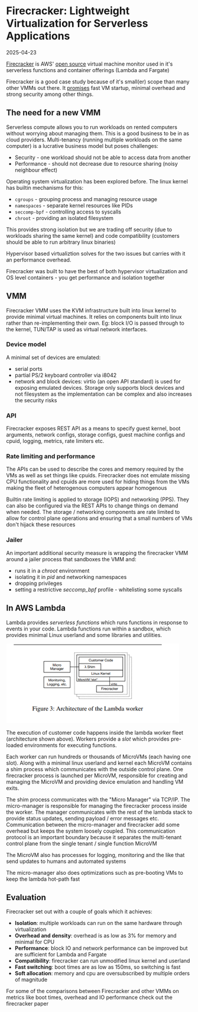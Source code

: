 # Firecracker: Lightweight Virtualization for Serverless Applications

2025-04-23

[Firecracker](https://www.usenix.org/system/files/nsdi20-paper-agache.pdf) is
AWS' [open source](https://firecracker-microvm.github.io/) virtual machine
monitor used in it's serverless functions and container offerings (Lambda and
Fargate)

Firecracker is a good case study because of it's small(er) scope than many other
VMMs out there. It
[promises](https://github.com/firecracker-microvm/firecracker/blob/main/SPECIFICATION.md)
fast VM startup, minimal overhead and strong security among other things.

## The need for a new VMM

Serverless compute allows you to run workloads on rented computers without
worrying about managing them. This is a good business to be in as cloud
providers. Multi-tenancy (running multiple workloads on the same computer) is a
lucrative business model but poses challenges:

- Security - one workload should not be able to access data from another
- Performance - should not decrease due to resource sharing (noisy neighbour
  effect)

Operating system virtualization has been explored before. The linux kernel has
builtin mechanisms for this:

- `cgroups` - grouping process and managing resource usage
- `namespaces` - separate kernel resources like PIDs
- `seccomp-bpf` - controlling access to syscalls
- `chroot` - providing an isolated filesystem

This provides strong isolation but we are trading off security (due to workloads
sharing the same kernel) and code compatibility (customers should be able to run
arbitrary linux binaries)

Hypervisor based virtualiztion solves for the two issues but carries with it an
performance overhead.

Firecracker was built to have the best of both hypervisor virtualization and OS
level containers - you get performance and isolation together

## VMM

Firecracker VMM uses the KVM infrastructure built into linux kernel to provide
minimal virtual machines. It relies on components built into linux rather than
re-implementing their own. Eg: block I/O is passed through to the kernel,
TUN/TAP is used as virtual network interfaces.

### Device model

A minimal set of devices are emulated:

- serial ports
- partial PS/2 keyboard controller via i8042
- network and block devices: virtio (an open API standard) is used for exposing
  emulated devices. Storage only supports block devices and not filesystem as
  the implementation can be complex and also increases the security risks

### API

Firecracker exposes REST API as a means to specify guest kernel, boot arguments,
network configs, storage configs, guest machine configs and cpuid, logging,
metrics, rate limiters etc.

### Rate limiting and performance

The APIs can be used to describe the cores and memory required by the VMs as
well as set things like cpuids. Firecracker does not emulate missing CPU
functionality and cpuids are more used for hiding things from the VMs making the
fleet of heterogenous computers appear homogenous

Builtin rate limiting is applied to storage (IOPS) and networking (PPS). They
can also be configured via the REST APIs to change things on demand when needed.
The storage / networking components are rate limited to allow for control plane
operations and ensuring that a small numbers of VMs don't hijack these resources

### Jailer

An important additional security measure is wrapping the firecracker VMM around
a jailer process that sandboxes the VMM and:

- runs it in a _chroot_ environment
- isolating it in _pid_ and networking namespaces
- dropping privileges
- setting a restrictive _seccomp\_bpf_ profile - whitelisting some syscalls

## In AWS Lambda

Lambda provides _serverless functions_ which runs functions in response to
events in your code. Lambda functions run within a sandbox, which provides
minimal Linux userland and some libraries and utilities.

![worker](../public/images/lambda_worker.png)

The execution of customer code happens inside the lambda worker fleet
(architecture shown above). Workers provide a _slot_ which provides pre-loaded
environments for executing functions.

Each worker can run hundreds or thousands of MicroVMs (each having one slot).
Along with a minimal linux userland and kernel each MicroVM contains a shim
process which communicates with the outside control plane. One firecracker
process is launched per MicroVM, responsible for creating and managing the
MicroVM and providing device emulation and handling VM exits.

The shim process communicates with the "Micro Manager" via TCP/IP. The
micro-manager is responsible for managing the firecracker process inside the
worker. The manager communicates with the rest of the lambda stack to provide
status updates, sending payload / error messages etc. Communication between the
micro-manager and firecracker add some overhead but keeps the system loosely
coupled. This communication protocol is an important boundary because it
separates the multi-tenant control plane from the single tenant / single
function MicroVM

The MicroVM also has processes for logging, monitoring and the like that send
updates to humans and automated systems

The micro-manager also does optimizations such as pre-booting VMs to keep the
lambda hot-path fast

## Evaluation

Firecracker set out with a couple of goals which it achieves:

- __Isolation__: multiple workloads can run on the same hardware through
  virtualization
- __Overhead and density__: overhead is as low as 3% for memory and minimal for CPU
- __Performance__: block IO and network performance can be improved but are
  sufficient for Lambda and Fargate
- __Compatibility__: firecracker can run unmodified linux kernel and userland
- __Fast switching__: boot times are as low as 150ms, so switching is fast
- __Soft allocation__: memory and cpu are oversubscribed by multiple orders of
  magnitude

For some of the comparisons between Firecracker and other VMMs on metrics like
boot times, overhead and IO performance check out the firecracker paper


